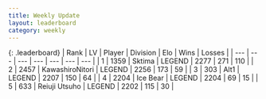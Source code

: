 ```yaml
---
title: Weekly Update
layout: leaderboard
category: weekly
---
```


{: .leaderboard}
| Rank | LV | Player | Division | Elo | Wins | Losses |
| --- | --- | --- | --- | --- | --- | --- |
| <span data-change="18">1</span> | 1359 | <span title="ID: 353063">Sktima</span> | LEGEND | <span data-change="156">2277</span> | <span data-change="61">271</span> | <span data-change="12">110</span> |
| <span data-change="-1">2</span> | 2457 | <span title="ID: 164871">KawashiroNitori</span> | LEGEND | <span data-change="16">2256</span> | <span data-change="25">173</span> | <span data-change="6">59</span> |
| <span data-change="0">3</span> | 303 | <span title="ID: 443550">Alt1</span> | LEGEND | <span data-change="3">2207</span> | <span data-change="1">150</span> | <span data-change="0">64</span> |
| <span data-change="5">4</span> | 2204 | <span title="ID: 417840">Ice Bear</span> | LEGEND | <span data-change="47">2204</span> | <span data-change="11">69</span> | <span data-change="1">15</span> |
| <span data-change="7">5</span> | 633 | <span title="ID: 335720">Reiuji Utsuho</span> | LEGEND | <span data-change="56">2202</span> | <span data-change="43">115</span> | <span data-change="12">30</span> |